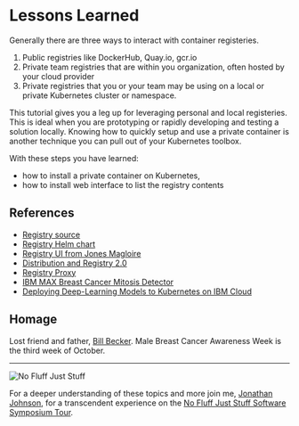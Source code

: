 # Lessons Learned #

Generally there are three ways to interact with container registeries. 

1. Public registries like DockerHub, Quay.io, gcr.io 
2. Private team registries that are within you organization, often hosted by your cloud provider 
3. Private registries that you or your team may be using on a local or private Kubernetes cluster or namespace. 

This tutorial gives you a leg up for leveraging personal and local registeries. This is ideal when you are prototyping or rapidly developing and testing a solution locally. Knowing how to quickly setup and use a private container is another technique you can pull out of your Kubernetes toolbox. 

With these steps you have learned:

- how to install a private container on Kubernetes,
- how to install web interface to list the registry contents

## References ##

- [Registry source](https://github.com/docker/distribution)
- [Registry Helm chart](https://github.com/helm/charts/tree/master/stable/docker-registry)
- [Registry UI from Jones Magloire](https://github.com/Joxit/docker-registry-ui)
- [Distribution and Registry 2.0](https://github.com/docker/distribution)
- [Registry Proxy](https://github.com/helm/charts/tree/master/incubator/kube-registry-proxy)
- [IBM MAX Breast Cancer Mitosis Detector](https://github.com/IBM/MAX-Breast-Cancer-Mitosis-Detector)
- [Deploying Deep-Learning Models to Kubernetes on IBM Cloud](https://medium.com/ibm-watson-data-lab/deploying-deep-learning-models-to-kubernetes-on-the-ibm-cloud-93d4a22cb2ab)

## Homage ##

Lost friend and father, [Bill Becker](https://vimeo.com/73274666). Male Breast Cancer Awareness Week is the third week of October.

------
![No Fluff Just Stuff](/javajon/courses/kubernetes-pipelines/registries/assets/nfjs.png "No Fluff Just Stuff")

For a deeper understanding of these topics and more join me, [Jonathan Johnson](https://nofluffjuststuff.com/conference/speaker/jonathan_johnson), for a transcendent experience on the [No Fluff Just Stuff Software Symposium Tour](https://nofluffjuststuff.com).